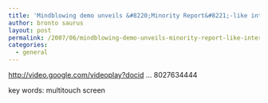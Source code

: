 ```yaml
---
title: 'Mindblowing demo unveils &#8220;Minority Report&#8221;-like interface'
author: bronto saurus
layout: post
permalink: /2007/06/mindblowing-demo-unveils-minority-report-like-interface/
categories:
  - general
---
```

<a href="http://video.google.com/videoplay?docid=884017118027634444" target="_blank" >http://video.google.com/videoplay?docid &#8230; 8027634444</a>

key words: multitouch screen